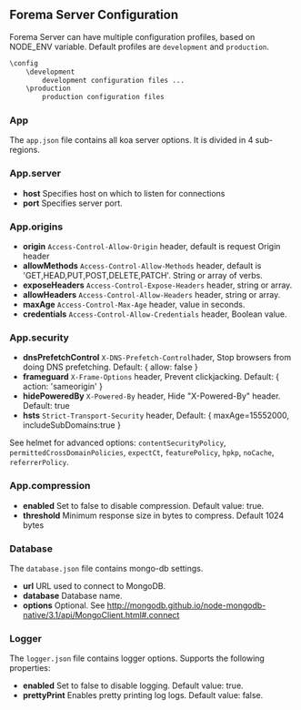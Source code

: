 ## Forema Server Configuration

Forema Server can have multiple configuration profiles, based on NODE_ENV variable.
Default profiles are `development` and `production`.

```bash
\config
    \development
        development configuration files ...
    \production
        production configuration files
```

### App

The `app.json` file contains all koa server options. It is divided in 4 sub-regions.

### App.server

- **host** Specifies host on which to listen for connections
- **port** Specifies server port.

### App.origins

- **origin** `Access-Control-Allow-Origin` header, default is request Origin header
- **allowMethods** `Access-Control-Allow-Methods` header, default is 'GET,HEAD,PUT,POST,DELETE,PATCH'. String or array of verbs.
- **exposeHeaders** `Access-Control-Expose-Headers` header, string or array.
- **allowHeaders** `Access-Control-Allow-Headers` header, string or array.
- **maxAge** `Access-Control-Max-Age` header, value in seconds.
- **credentials** `Access-Control-Allow-Credentials` header, Boolean value.

### App.security

- **dnsPrefetchControl** `X-DNS-Prefetch-Control`hader, Stop browsers from doing DNS prefetching. Default: { allow: false }
- **frameguard** `X-Frame-Options` header, Prevent clickjacking. Default: { action: 'sameorigin' }
- **hidePoweredBy** `X-Powered-By` header, Hide "X-Powered-By" header. Default: true
- **hsts** `Strict-Transport-Security` header, Default: { maxAge=15552000, includeSubDomains:true }

See helmet for advanced options: `contentSecurityPolicy`, `permittedCrossDomainPolicies`, `expectCt`, `featurePolicy`, `hpkp`, `noCache`, `referrerPolicy`.

### App.compression

- **enabled** Set to false to disable compression. Default value: true.
- **threshold** Minimum response size in bytes to compress. Default 1024 bytes

### Database

The `database.json` file contains mongo-db settings.

- **url** URL used to connect to MongoDB.
- **database** Database name.
- **options** Optional. See http://mongodb.github.io/node-mongodb-native/3.1/api/MongoClient.html#.connect

### Logger

The `logger.json` file contains logger options. Supports the following properties:

- **enabled** Set to false to disable logging. Default value: true.
- **prettyPrint** Enables pretty printing log logs. Default value: false.
